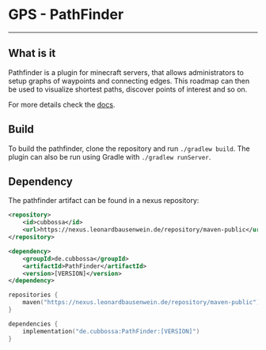 # GPS - PathFinder

---

## What is it

Pathfinder is a plugin for minecraft servers, that allows administrators to setup graphs of waypoints and connecting edges. This roadmap can then be used to visualize shortest paths, discover points of interest and so on.

For more details check the [docs](https://docs.leonardbausenwein.de/getting_started/introduction.html).

## Build

To build the pathfinder, clone the repository and run `./gradlew build`.
The plugin can also be run using Gradle with `./gradlew runServer`.

## Dependency

The pathfinder artifact can be found in a nexus repository:
``` xml
<repository>
    <id>cubbossa</id>
    <url>https://nexus.leonardbausenwein.de/repository/maven-public</url>
</repository>

<dependency>
    <groupId>de.cubbossa</groupId>
    <artifactId>PathFinder</artifactId>
    <version>[VERSION]</version>
</dependency>
```
```kotlin
repositories {
    maven("https://nexus.leonardbausenwein.de/repository/maven-public")
}

dependencies {
    implementation("de.cubbossa:PathFinder:[VERSION]")
}
```
